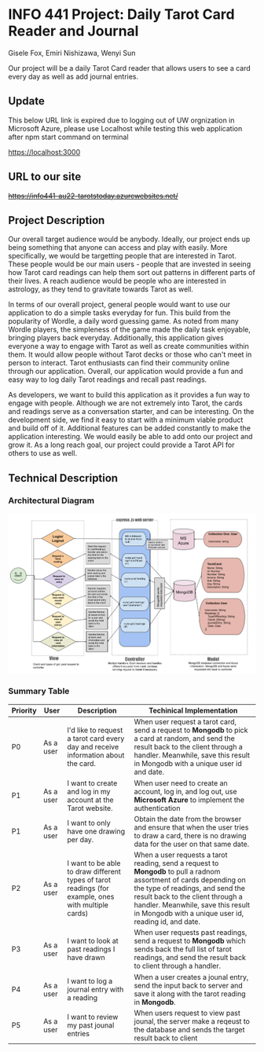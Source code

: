 <h1>INFO 441 Project: Daily Tarot Card Reader and Journal</h1>
<p>Gisele Fox, Emiri Nishizawa, Wenyi Sun</p>

<p>Our project will be a daily Tarot Card reader that allows users to see a card every day as well as add journal entries.</p>

<h2>Update</h2>
<p>This below URL link is expired due to logging out of UW orgnization in Microsoft Azure, please use Localhost while testing this web application after npm start command on terminal</p>

<p><a href="https://localhost:3000">https://localhost:3000</a></p>

~~<h2>URL to our site</h2>~~
~~<p><a href="https://info441-au22-tarotstoday.azurewebsites.net/">https://info441-au22-tarotstoday.azurewebsites.net/</a></p>~~

<h2>Project Description</h2>
<p>Our overall target audience would be anybody. Ideally, our project ends up being something that anyone can access and play with easily. More specifically, we would be targetting people that are interested in Tarot. These people would be our main users - people that are invested in seeing how Tarot card readings can help them sort out patterns in different parts of their lives. A reach audience would be people who are interested in astrology, as they tend to gravitate towards Tarot as well.</p>

<p>In terms of our overall project, general people would want to use our application to do a simple tasks everyday for fun. This build from the popularity of Wordle, a daily word guessing game. As noted from many Wordle players, the simpleness of the game made the daily task enjoyable, bringing players back everyday. Additionally, this application gives everyone a way to engage with Tarot as well as create communities within them. It would allow people without Tarot decks or those who can't meet in person to interact. Tarot enthusiasts can find their community online through our application. Overall, our application would provide a fun and easy way to log daily Tarot readings and recall past readings.</p>

<p>As developers, we want to build this application as it provides a fun way to engage with people. Although we are not extremely into Tarot, the cards and readings serve as a conversation starter, and can be interesting. On the development side, we find it easy to start with a minimum viable product and build off of it. Additional features can be added constantly to make the application interesting. We would easily be able to add onto our project and grow it. As a long reach goal, our project could provide a Tarot API for others to use as well. </p>


<h2>Technical Description</h2>

### Architectural Diagram
![Diagram describing View, Model, Controller for Tarot Project](./public/imgs/ver_02_info441-project-proposal-diagram.png)

### Summary Table

| Priority | User | Description | Techinical Implementation |
|----------|------|-------------|---------------------------|
|P0| As a user | I'd like to request a tarot card every day and receive information about the card. | When user request a tarot card, send a request to **Mongodb** to pick a card at random, and send the result back to the client through a handler. Meanwhile, save this result in Mongodb with a unique user id and date.|
|P1| As a user | I want to create and log in my account at the Tarot website.| When user need to create an account, log in, and log out, use **Microsoft Azure** to implement the authentication|
|P1| As a user | I want to only have one drawing per day. | Obtain the date from the browser and ensure that when the user tries to draw a card, there is no drawing data for the user on that same date. |
|P2| As a user | I  want to be able to draw different types of tarot readings (for example, ones with multiple cards) | When a user requests a tarot reading, send a request to **Mongodb** to pull a radnom assortment of cards depending on the type of readings, and send the result back to the client through a handler. Meanwhile, save this result in Mongodb with a unique user id, reading id, and date.|
|P3| As a user | I want to look at past readings I have drawn | When user requests past readings, send a request to **Mongodb** which sends back the full list of tarot readings, and send the result back to client through a handler. |
|P4| As a user | I want to log a journal entry with a reading | When a user creates a jounal entry, send the input back to server and save it along with the tarot reading in **Mongodb**. |
|P5| As a user | I want to review my past jounal entries | When users request to view  past jounal, the server make a reqeust to the database and sends the target result back to client |

